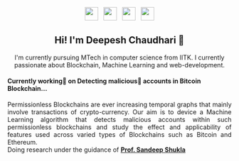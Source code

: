
<p align='center'>
<a href="https://www.instagram.com/ami_deepesh/" target='_blank'><img height="30" src="https://github.com/stephenajulu/WaylonWalker/blob/main/icon/instagram.jpg?raw=true"></a>&nbsp;&nbsp;
<a href="http://linkedin.com/in/amideepesh/" target='_blank'><img height="30" src="https://github.com/stephenajulu/WaylonWalker/blob/main/icon/linkedin.png?raw=true"></a>&nbsp;&nbsp;
<a href="http://twitter.com/deepeshchaudh15/" target='_blank'><img height="30" src="https://github.com/stephenajulu/WaylonWalker/blob/main/icon/twitter.png?raw=true"></a>&nbsp;&nbsp;
<a href="https://www.cse.iitk.ac.in/users/deepeshc/" target='_blank'><img height="30" src="https://github.com/deepeshchaudhari/personal_portfolio/blob/master/images/world-wide-web.png?raw=true"></a>
</p>
<h2 align='center' >Hi! I'm Deepesh Chaudhari 👋</h2>
<p align="center">I'm currently pursuing MTech in computer science from IITK.
I currently passionate about Blockchain, Machine Learning and web-development.
</p>
<h4 align='left'>Currently working🔬 on Detecting malicious👾 accounts in Bitcoin Blockchain...</h4>
<p align='justify'>
Permissionless Blockchains are ever increasing temporal graphs that mainly involve transactions of crypto-currency. Our aim is to device a Machine  Learning algorithm that detects malicious accounts within such permissionless blockchains and study the effect and applicability of features used across varied types of Blockchains such as Bitcoin and Ethereum.<br>
Doing research under the guidance of <strong><a href="http://www.google.com/search?q=Prof.+Sandeep+Shukla" target="_blank">Prof. Sandeep Shukla</a></strong>
</p>
<!--
**deepeshchaudhari/deepeshchaudhari** is a ✨ _special_ ✨ repository because its `README.md` (this file) appears on your GitHub profile.

Here are some ideas to get you started:

- 🔭 I’m currently working on ...
- 🌱 I’m currently learning ...
- 👯 I’m looking to collaborate on ...
- 🤔 I’m looking for help with ...
- 💬 Ask me about ...
- 📫 How to reach me: ...
- 😄 Pronouns: ...
- ⚡ Fun fact: ...
-->

